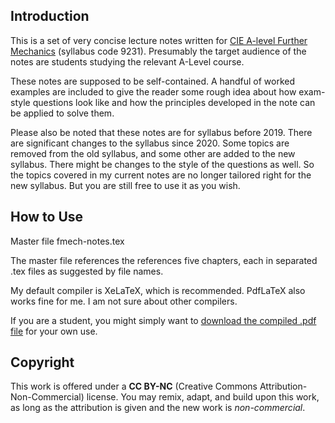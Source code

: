 ## Introduction

This is a set of very concise lecture notes written for [CIE A-level Further Mechanics](https://www.cambridgeinternational.org/programmes-and-qualifications/cambridge-international-as-and-a-level-mathematics-further-9231/)  (syllabus code 9231). Presumably the target audience of the notes are students studying the relevant A-Level course. 

These notes are supposed to be self-contained. A handful of worked examples are included to give the reader some rough idea about how exam-style questions look like and how the principles developed in the note can be applied to solve them.

Please also be noted that these notes are for syllabus before 2019. There are significant changes to the syllabus since 2020. Some topics are removed from the old syllabus, and some other are added to the new syllabus. There might be changes to the style of the questions as well. So the topics covered in my current notes are no longer tailored right for the new syllabus. But you are still free to use it as you wish.

## How to Use

Master file fmech-notes.tex 

The master file references the references five chapters, each in separated .tex files as suggested by file names.

My default compiler is XeLaTeX, which is recommended. PdfLaTeX also works fine for me. I am not sure about other compilers.

If you are a student, you might simply want to [download the compiled .pdf file](https://github.com/yuhao-yang-cy/fmech/blob/master/fmech-notes.pdf) for your own use.

## Copyright

This work is offered under a **CC BY-NC** (Creative Commons Attribution-Non-Commercial) license. You may remix, adapt, and build upon this work, as long as the attribution is given and the new work is *non-commercial*.
